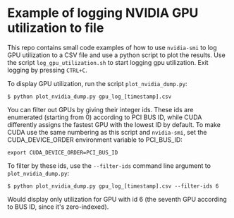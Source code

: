 # Example of logging NVIDIA GPU utilization to file
This repo contains small code examples of how to use `nvidia-smi` to log GPU utilization to a CSV file and use a python 
script to plot the results. Use the script `log_gpu_utilization.sh` to start logging gpu utilization. Exit logging by pressing `CTRL+C`.

To display GPU utilization, run the script `plot_nvidia_dump.py`:
```
$ python plot_nvidia_dump.py gpu_log_[timestamp].csv
```

You can filter out GPUs by giving their integer ids. These ids are enumerated (starting from 0) according to PCI BUS ID, while CUDA 
differently assigns the fastest GPU with the lowest ID by default. To make CUDA use the same numbering as this script
and `nvidia-smi`, set the CUDA_DEVICE_ORDER environment variable to PCI_BUS_ID:
```
export CUDA_DEVICE_ORDER=PCI_BUS_ID
```

To filter by these ids, use the `--filter-ids` command line argument to `plot_nvidia_dump.py`:
```
$ python plot_nvidia_dump.py gpu_log_[timestamp].csv --filter-ids 6
```

Would display only utilization for GPU with id 6 (the seventh GPU according to BUS ID, since it's zero-indexed).
